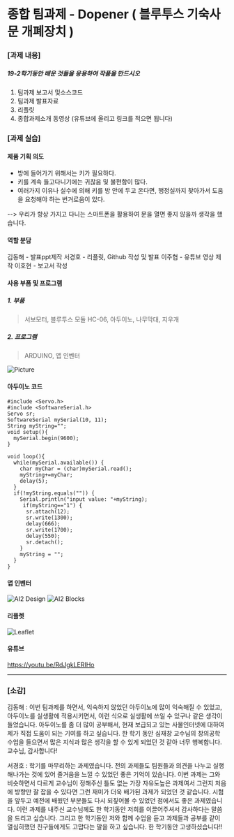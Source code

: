 # 종합 팀과제 - Dopener ( 블루투스 기숙사문 개폐장치 )

### [과제 내용]

##### 19-2학기동안 배운 것들을 응용하여 작품을 만드시오

1. 팀과제 보고서 및소스코드
2. 팀과제 발표자료
3. 리플릿
4. 종합과제소개 동영상 (유튜브에 올리고 링크를 적으면 됩니다)

### [과제 실습]

#### 제품 기획 의도

- 방에 들어가기 위해서는 키가 필요하다.
- 키를 계속 들고다니기에는 귀찮음 및 불편함이 많다.
- 여러가지 이유나 실수에 의해 키를 방 안에 두고 온다면, 행정실까지 찾아가서 도움을 요청해야 하는 번거로움이 있다.

--> 우리가 항상 가지고 다니는 스마트폰을 활용하여 문을 열면 좋지 않을까 생각을 했습니다.


#### 역할 분담

김동해 - 발표ppt제작
서경호 - 리플릿, Github 작성 및 발표
이주협 - 유튜브 영상 제작
이호현 - 보고서 작성


#### 사용 부품 및 프로그램

##### 1. 부품
> 서보모터, 블루투스 모듈 HC-06, 아두이노, 나무막대, 지우개

##### 2. 프로그램
>ARDUINO, 앱 인벤터

![Picture](https://userimages.githubusercontent.com/50915637/70509158-37866e00-1b72-11ea-901b-b9c04b6a70dd.png)

#### 아두이노 코드

```
#include <Servo.h>
#include <SoftwareSerial.h>
Servo sr;
SoftwareSerial mySerial(10, 11);
String myString="";
void setup(){
  mySerial.begin(9600);
}

void loop(){
  while(mySerial.available()) {
    char myChar = (char)mySerial.read();
    myString+=myChar;
    delay(5);
  }
  if(!myString.equals("")) {
    Serial.println("input value: "+myString);
     if(myString=="1") {
      sr.attach(12);
      sr.write(1300);
      delay(666);
      sr.write(1700);
      delay(550);
      sr.detach();
    }
    myString = "";
  }
}
```



#### 앱 인벤터

![AI2 Design](https://user-images.githubusercontent.com/50915637/70508515-e8403d80-1b71-11ea-85b1-f9095e83add6.png)
![AI2 Blocks](https://user-images.githubusercontent.com/50915637/70508546-fa21e080-1b71-11ea-982d-10db4b6debc8.png)



#### 리플렛

![Leaflet](https://user-images.githubusercontent.com/50915637/70508664-16258200-1b72-11ea-9c8c-aab0ca0d69d6.png)



#### 유튜브

https://youtu.be/RdJgkLERIHo

<hr/>

### [소감]

김동해 : 이번 팀과제를 하면서, 익숙하지 않았던 아두이노에 많이 익숙해질 수 있었고, 아두이노를 실생활에 적용시키면서, 이런 식으로 실생활에 쓰일 수 있구나 같은 생각이 들었습니다. 아두이노를 좀 더 많이 공부해서, 현재 보급되고 있는 사물인터넷에 대하여 제가 직접 도움이 되는 기여를 하고 싶습니다. 한 학기 동안 심재창 교수님의 창의공학 수업을 들으면서 많은 지식과 많은 생각을 할 수 있게 되었던 것 같아 너무 행복합니다. 교수님, 감사합니다!

서경호 : 학기를 마무리하는 과제였습니다. 전의 과제들도 팀원들과 의견을 나누고 실행해나가는 것에 있어 즐거움을 느낄 수 있었던 좋은 기억이 있습니다. 이번 과제는 그와 비슷하면서 다르게 교수님이 정해주신 틀도 없는 가장 자유도높은 과제여서 그런지 처음에 방향만 잘 잡을 수 있다면 그런 재미가 더욱 배가된 과제가 되었던 것 같습니다. 시험을 앞두고 예전에 배웠던 부분들도 다시 되짚어볼 수 있었던 점에서도 좋은 과제였습니다. 이런 과제를 내주신 교수님께도 한 학기동안 저희를 이끌어주셔서 감사하다는 말씀을 드리고 싶습니다. 그리고 한 학기동안 저와 함께 수업을 듣고 과제들과 공부를 같이 열심히했던 친구들에게도 고맙다는 말을 하고 싶습니다. 한 학기동안 고생하셨습니다!!

